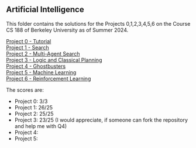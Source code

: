 ## Artificial Intelligence

This folder contains the solutions for the Projects 0,1,2,3,4,5,6 on the Course CS 188 of Berkeley University as of Summer 2024.

[Project 0 - Tutorial](https://inst.eecs.berkeley.edu/~cs188/su24/projects/proj0/)<br>
[Project 1 - Search](https://inst.eecs.berkeley.edu/~cs188/su24/projects/proj1/)<br>
[Project 2 - Multi-Agent Search](https://inst.eecs.berkeley.edu/~cs188/su24/projects/proj2/)<br>
[Project 3 - Logic and Classical Planning]()<br>
[Project 4 - Ghostbusters]()<br>
[Project 5 - Machine Learning]()<br>
[Project 6 - Reinforcement Learning]()

The scores are:
- Project 0: 3/3
- Project 1: 26/25
- Project 2: 25/25
- Project 3: 23/25 (I would appreciate, if someone can fork the repository and help me with Q4)
- Project 4: 
- Project 5: 
